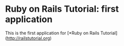 # Ruby on Rails Tutorial: first application

This is the first application for [*Ruby on Rails Tutorial] (http://railstutorial.org)